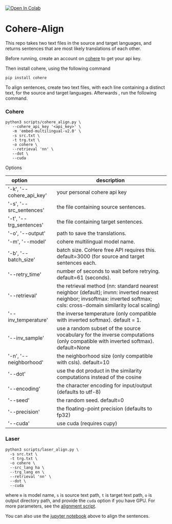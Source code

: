 <a target="_blank" href="https://colab.research.google.com/github/abumafrim/Cohere-Align/blob/main/Cohere%20Align%20Sentences.ipynb">
  <img src="https://colab.research.google.com/assets/colab-badge.svg" alt="Open In Colab"/>
</a>

# Cohere-Align
 
This repo takes two text files in the source and target languages, and returns sentences that are most likely translations of each other.

Before running, create an account on [cohere](https://cohere.com) to get your api key.

Then install cohere, using the following command

```
pip install cohere
```

To align sentences, create two text files, with each line containing a distinct text, for the source and target languages. Afterwards , run the following command.

### Cohere
```
python3 scripts/cohere_align.py \
   --cohere_api_key '<api_key>' \
   -m 'embed-multilingual-v2.0' \
   -s src.txt \
   -t trg.txt \
   -o cohere \
   --retrieval 'nn' \
   --dot \
   --cuda
 ```

Options

| option&nbsp;&nbsp;&nbsp;&nbsp;&nbsp;&nbsp;&nbsp;&nbsp;&nbsp;&nbsp;&nbsp;&nbsp;&nbsp;&nbsp;&nbsp; | description |
| ----------------- | ----------- |
| '-k', '--cohere_api_key' | your personal cohere api key |
| '-s', '--src_sentences' | the file containing source sentences. |
| '-t', '--trg_sentences' | the file containing target sentences. |
| '-o', '--output' | path to save the translations. |
| '-m', '--model' | cohere multilingual model name. |
| '-b', '--batch_size' | batch size. CoHere free API requires this. default=3000 (for source and target sentences each. |
| '--retry_time' | number of seconds to wait before retrying. default=61 (seconds). |
| '--retrieval' | the retrieval method (nn: standard nearest neighbor (default); invnn: inverted nearest neighbor; invsoftmax: inverted softmax; csls: cross-domain similarity local scaling) |
| '--inv_temperature' | the inverse temperature (only compatible with inverted softmax). default = 1. |
| '--inv_sample' | use a random subset of the source vocabulary for the inverse computations (only compatible with inverted softmax). default=None |
| '-n', '--neighborhood' | the neighborhood size (only compatible with csls). default=10 |
| '--dot' | use the dot product in the similarity computations instead of the cosine |
| '--encoding' | the character encoding for input/output (defaults to utf-8) |
| '--seed' | the random seed. default=0 |
| '--precision' | the floating-point precision (defaults to fp32) |
| '--cuda' | use cuda (requires cupy) |
 
### Laser
```
python3 scripts/laser_align.py \
  -s src.txt \
  -t trg.txt \
  -o cohere \
  --src_lang ha \
  --trg_lang en \
  --retrieval 'nn' \
  --dot \
  --cuda
```

where `m` is model name, `s` is source text path, `t` is target text path, `o` is output directory path, and provide the `cuda` option if you have GPU. For more parameters, see the [alignment script](https://github.com/abumafrim/Cohere-Align/blob/main/scripts/cohere_align.py).

You can also use the [jupyter notebook](https://github.com/abumafrim/Cohere-Align/blob/main/Cohere_Align_Sentences.ipynb) above to align the sentences.
